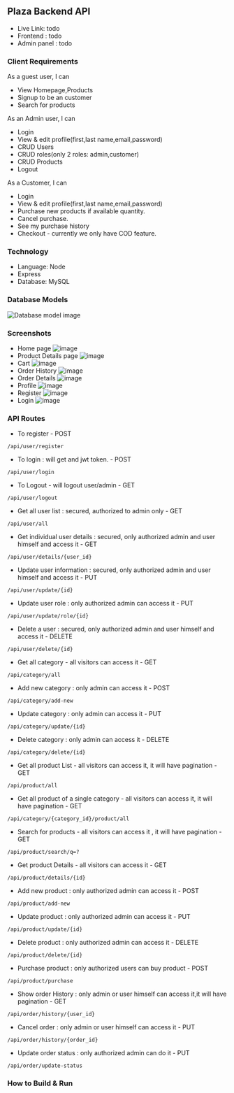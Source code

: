 ## Plaza Backend API
* Live Link: todo
* Frontend : todo
* Admin panel : todo

### Client Requirements

As a guest user, I can

* View Homepage,Products
* Signup to be an customer
* Search for products

As an Admin user, I can

* Login
* View & edit profile(first,last name,email,password)
* CRUD Users
* CRUD roles(only 2 roles: admin,customer)
* CRUD Products
* Logout

As a Customer, I can

* Login
* View & edit profile(first,last name,email,password)
* Purchase new products if available quantity.
* Cancel purchase.
* See my purchase history
* Checkout - currently we only have COD feature.

### Technology

* Language: Node
* Express
* Database: MySQL

### Database Models
![Database model image](https://drive.google.com/uc?export=view&id=16ElTOrp36ehHE0indfRuSdFUP0UHe90t)

### Screenshots
* Home page
![image](https://drive.google.com/uc?export=view&id=1e746_8xASRpl4hcH56PQW-b4yODdvYNx)
* Product Details page
![image](https://drive.google.com/uc?export=view&id=1Pt0ChzYn6h_w5PGTerMhDLBX2hLfU2_z)
* Cart
![image](https://drive.google.com/uc?export=view&id=1GsInLjFN7V_HgAL_uVZRvhome1YvMdSf)
* Order History
![image](https://drive.google.com/uc?export=view&id=1FbCOOoisjFSjS_tdKUFm66PS30S2AUeD)
* Order Details
![image](https://drive.google.com/uc?export=view&id=1jNlv49Q4nXshQFXtxfIi39kn0pCpyjX6)
* Profile
![image](https://drive.google.com/uc?export=view&id=1vrYWtNp9M_fUnwyI3ZYvL1uzYodXqfgl)
* Register
![image](https://drive.google.com/uc?export=view&id=1rfM9XqQkidqiC2F8wlsDIcG4D_MxJxq0)
* Login
![image](https://drive.google.com/uc?export=view&id=1v-nD-FlNmisglmWsfC1RWNnpu0YKYPBl)


### API Routes
* To register - POST
```text
/api/user/register
```

* To login : will get and jwt token. - POST
```text
/api/user/login
```

* To Logout - will logout user/admin - GET
```text
/api/user/logout
```

* Get all user list : secured, authorized to admin only - GET
```text
/api/user/all
```

* Get individual user details : secured, only authorized admin and user himself and access it - GET
```text
/api/user/details/{user_id}
```

* Update user information : secured, only authorized admin and user himself and access it - PUT
```text
/api/user/update/{id}
```

* Update user role : only authorized admin can access it - PUT
```text
/api/user/update/role/{id}
```

* Delete a user : secured, only authorized admin and user himself and access it - DELETE
```text
/api/user/delete/{id}
```

* Get all category - all visitors can access it - GET
```text
/api/category/all
```

* Add new category : only admin can access it - POST
```text
/api/category/add-new
```

* Update category : only admin can access it - PUT
```text
/api/category/update/{id}
```

* Delete category : only admin can access it - DELETE
```text
/api/category/delete/{id}
```

* Get all product List - all visitors can access it, it will have pagination - GET
```text
/api/product/all
```

* Get all product of a single category - all visitors can access it, it will have pagination - GET
```text
/api/category/{category_id}/product/all
```

* Search for products - all visitors can access it , it will have pagination - GET
```text
/api/product/search/q=?
```

* Get product Details - all visitors can access it - GET
```text
/api/product/details/{id}
```

* Add new product : only authorized admin can access it - POST
```text
/api/product/add-new
```

* Update product : only authorized admin can access it - PUT
```text
/api/product/update/{id}
```

* Delete product : only authorized admin can access it - DELETE
```text
/api/product/delete/{id}
```

* Purchase product : only authorized users can buy product - POST
```text
/api/product/purchase
```

* Show order History : only admin or user himself can access it,it will have pagination - GET
```text
/api/order/history/{user_id}
```

* Cancel order : only admin or user himself can access it - PUT
```text
/api/order/history/{order_id}
```

* Update order status : only authorized admin can do it - PUT
```text
/api/order/update-status
```



### How to Build & Run